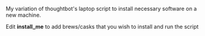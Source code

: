 
My variation of thoughtbot's laptop script to install necessary software on a new machine.

Edit **install_me** to add brews/casks that you wish to install and run the script
